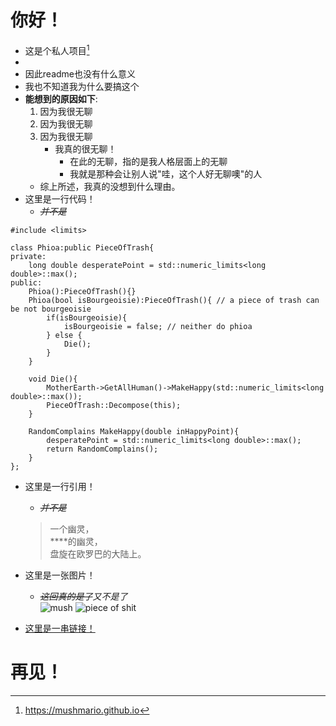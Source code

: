 # 你好！
- 这是个私人项目[^指private项目]
- [^是说其他人也没法看]: 不会有其他人看
- 因此readme也没有什么意义
- 我也不知道我为什么要搞这个
- **能想到的原因如下**:
	1. 因为我很无聊
	2. 因为我很无聊
	3. 因为我很无聊
		- 我真的很无聊！
			- 在此的无聊，指的是我人格层面上的无聊
			- 我就是那种会让别人说"哇，这个人好无聊噢"的人
	- 综上所述，我真的没想到什么理由。
- 这里是一行代码！
	- ~~*并不是*~~
```
#include <limits>

class Phioa:public PieceOfTrash{
private:
	long double desperatePoint = std::numeric_limits<long double>::max();
public:
	Phioa():PieceOfTrash(){}
	Phioa(bool isBourgeoisie):PieceOfTrash(){ // a piece of trash can be not bourgeoisie
		if(isBourgeoisie){
			isBourgeoisie = false; // neither do phioa
		} else {
			Die();
		}
	}
	
	void Die(){
		MotherEarth->GetAllHuman()->MakeHappy(std::numeric_limits<long double>::max());
		PieceOfTrash::Decompose(this);
	}
	
	RandomComplains MakeHappy(double inHappyPoint){
		desperatePoint = std::numeric_limits<long double>::max();
		return RandomComplains();
	}
}; 
```
- 这里是一行引用！
	- ~~*并不是*~~
	> 一个幽灵，  
	> \*\*\*\*的幽灵，  
	> 盘旋在欧罗巴的大陆上。  
- 这里是一张图片！
   - *~~这回真的是了~~又不是了*  
   ![mush](https://avatars.githubusercontent.com/u/39669570)
	![piece of shit](https://avatars.githubusercontent.com/u/60220179)  
   
- [这里是一串链接！](https://mushmario.github.io)

# 再见！
[^指private项目]: https://mushmario.github.io
